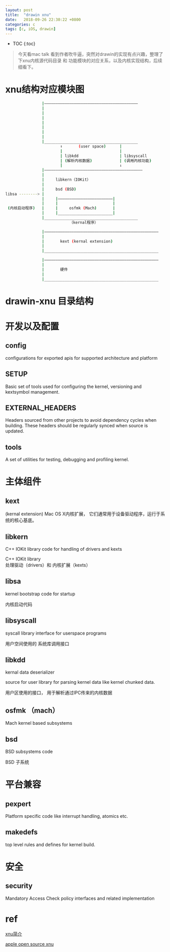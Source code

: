 ```yaml
---
layout: post
title:  "drawin xnu"
date:   2018-09-26 22:30:22 +0800
categories: c
tags: [c, iOS, drawin]
---
```


* TOC
{:toc}

> 今天看mac talk 看到作者吹牛逼，突然对drawin的实现有点兴趣，整理了下xnu内核源代码目录 和 功能模块的对应关系，以及内核实现结构，后续细看下。

# xnu结构对应模块图

```sh           
                |—————————————————————————————————————————
                |
                |
                |
                |
                |
                |
                |
                |_________________________________________
                        ↑       (user space)      |
                        |                         | 
                        | libkdd                  | libsyscall
                        | (解析内核数据)            | (调用内核功能)
                        |                         ↓
                |———————————————————————————————————————————
                |                                        
                |     libkern（IOKit）
                |     
                |     bsd (BSD)
libsa --------> |     
                |     |————————————————————————|
                |     |                        |
 (内核启动程序)   |     |     osfmk (Mach)       |
                |     |________________________|
                |_________________________________________
                            （kernal程序）

                |——————————————————————————————————————————————————
                |  
                |       kext (kernal extension) 
                |
                |__________________________________________________

                |——————————————————————————————————————————————————
                |  
                |       硬件
                |
                |__________________________________________________
```


# drawin-xnu 目录结构

# 开发以及配置

## config
configurations for exported apis for supported architecture and platform

## SETUP

Basic set of tools used for configuring the kernel, versioning and kextsymbol management.

## EXTERNAL_HEADERS
 Headers sourced from other projects to avoid dependency cycles when building. These headers should be regularly synced when source is updated.


## tools

A set of utilities for testing, debugging and profiling kernel.


# 主体组件

## kext 
(kernal extension) 
Mac OS X内核扩展， 它们通常用于设备驱动程序，运行于系统的核心基底。

## libkern

C++ IOKit library code for handling of drivers and kexts

C++ IOKit library  
处理驱动（drivers）和 内核扩展（kexts）

## libsa

kernel bootstrap code for startup

内核启动代码

## libsyscall 

syscall library interface for userspace programs

用户空间使用的 系统库调用接口

## libkdd

kernal data deserializer

source for user library for parsing kernel data like kernel chunked data.

用户区使用的接口， 用于解析通过IPC传来的内核数据
 
## osfmk （mach）

 Mach kernel based subsystems

## bsd

BSD subsystems code

BSD 子系统

# 平台兼容
## pexpert
 
 Platform specific code like interrupt handling, atomics etc.

## makedefs

top level rules and defines for kernel build.

# 安全

## security

 Mandatory Access Check policy interfaces and related implementation








# ref

[xnu简介](https://blog.csdn.net/zhuge1127/article/details/52948473)

[apple open source xnu](https://github.com/apple/darwin-xnu)